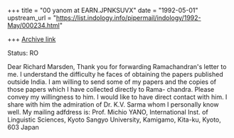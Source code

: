+++
title = "00 yanom at EARN.JPNKSUVX"
date = "1992-05-01"
upstream_url = "https://list.indology.info/pipermail/indology/1992-May/000234.html"

+++
[Archive link](https://list.indology.info/pipermail/indology/1992-May/000234.html)

Status: RO

Dear Richard Marsden, Thank you for forwarding Ramachandran's letter
to me.  I understand the difficulty he faces of obtaining the papers
published outside India.  I am willing to send some of my papers and
the copies of those papers which I have collected directly to Rama-
chandra.  Please convey my willingness to him.  I would like to have
direct contact with him.  I share with him the admiration of Dr. K.V.
Sarma whom I personally know well.  My mailing adfdress is:
    Prof. Michio YANO, International Inst. of Linguistic Sciences,
        Kyoto Sangyo University, Kamigamo, Kita-ku,
        Kyoto, 603 Japan




